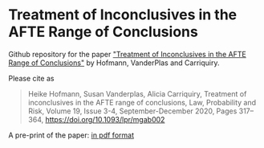 # Treatment of Inconclusives in the AFTE Range of Conclusions

Github repository for the paper ["Treatment of Inconclusives in the AFTE Range of Conclusions"](https://academic.oup.com/lpr/article/19/3-4/317/6308611) by Hofmann, VanderPlas and Carriquiry.

Please cite as

> Heike Hofmann,  Susan Vanderplas, Alicia Carriquiry, Treatment of inconclusives in the AFTE range of conclusions, Law, Probability and Risk, Volume 19, Issue 3-4, September-December 2020, Pages 317–364, https://doi.org/10.1093/lpr/mgab002

A pre-print of the paper: [in pdf format](index.pdf)



